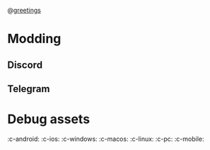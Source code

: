 @[greetings](e)

# Modding
## Discord
## Telegram

# Debug assets
:c-android: :c-ios: :c-windows: :c-macos: :c-linux: :c-pc: :c-mobile: